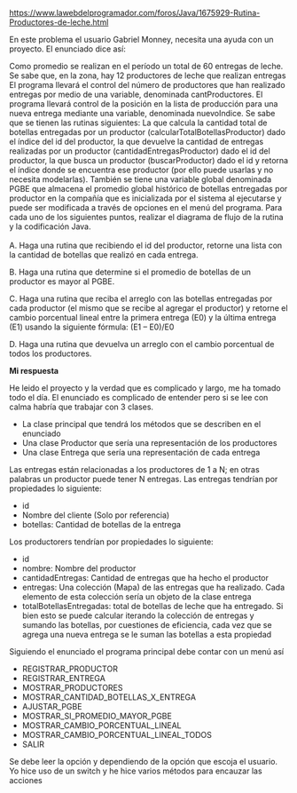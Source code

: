 https://www.lawebdelprogramador.com/foros/Java/1675929-Rutina-Productores-de-leche.html

En este problema el usuario Gabriel Monney, necesita una ayuda con un proyecto. El enunciado dice así:

Como promedio se realizan en el período un total de 60 entregas de leche. Se sabe que, en la zona, hay 12 productores de leche que realizan entregas
El programa llevará el control del número de productores que han realizado entregas por medio de una variable, denominada cantProductores. El programa llevará control de la posición en la lista de producción para una nueva entrega mediante una variable, denominada nuevoIndice.
Se sabe que se tienen las rutinas siguientes: La que calcula la cantidad total de botellas entregadas por un productor (calcularTotalBotellasProductor) dado el índice del id del productor, la que devuelve la cantidad de entregas realizadas por un productor (cantidadEntregasProductor) dado el id del productor, la que busca un productor (buscarProductor) dado el id y retorna el índice donde se encuentra ese productor (por ello puede usarlas y no necesita modelarlas).
También se tiene una variable global denominada PGBE que almacena el promedio global histórico de botellas entregadas por productor en la compañía que es inicializada por el sistema al ejecutarse y puede ser modificada a través de opciones en el menú del programa.
Para cada uno de los siguientes puntos, realizar el diagrama de flujo de la rutina y la codificación Java.<br><br>
A. Haga una rutina que recibiendo el id del productor, retorne una lista con la cantidad de botellas que realizó en cada entrega.

B. Haga una rutina que determine si el promedio de botellas de un productor es mayor al PGBE.

C. Haga una rutina que reciba el arreglo con las botellas entregadas por cada productor (el mismo que se recibe al agregar el productor) y retorne el cambio porcentual lineal entre la primera entrega (E0) y la última entrega (E1) usando la siguiente fórmula: (E1 – E0)/E0

D. Haga una rutina que devuelva un arreglo con el cambio porcentual de todos los productores.

<b>Mi respuesta</b>

He leido el proyecto y la verdad que es complicado y largo, me ha tomado todo el día.
El enunciado es complicado de entender pero si se lee con calma habría que trabajar con 3 clases.
- La clase principal que tendrá los métodos que se describen en el enunciado
- Una clase Productor que sería una representación de los productores
- Una clase Entrega que sería una representación de cada entrega

Las entregas están relacionadas a los productores de 1 a N; en otras palabras un productor puede tener N entregas.
Las entregas tendrían por propiedades lo siguiente:
- id
- Nombre del cliente (Solo por referencia)
- botellas: Cantidad de botellas de la entrega

Los productorers tendrían por propiedades lo siguiente:
- id
- nombre: Nombre del productor
- cantidadEntregas: Cantidad de entregas que ha hecho el productor
- entregas: Una colección (Mapa) de las entregas que ha realizado. Cada elemento de esta colección sería un objeto de la clase entrega
- totalBotellasEntregadas: total de botellas de leche que ha entregado. Si bien esto se puede calcular iterando la colección de entregas y sumando las botellas, por cuestiones de eficiencia, cada vez que se agrega una nueva entrega se le suman las botellas a esta propiedad

Siguiendo el enunciado el programa principal debe contar con un menú así
- REGISTRAR_PRODUCTOR
- REGISTRAR_ENTREGA
- MOSTRAR_PRODUCTORES
- MOSTRAR_CANTIDAD_BOTELLAS_X_ENTREGA
- AJUSTAR_PGBE
- MOSTRAR_SI_PROMEDIO_MAYOR_PGBE
- MOSTRAR_CAMBIO_PORCENTUAL_LINEAL
- MOSTRAR_CAMBIO_PORCENTUAL_LINEAL_TODOS
- SALIR

Se debe leer la opción y dependiendo de la opción que escoja el usuario. Yo hice uso de un switch y he hice varios métodos para encauzar las acciones
